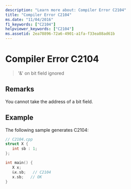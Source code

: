 ```yaml
---
description: "Learn more about: Compiler Error C2104"
title: "Compiler Error C2104"
ms.date: "11/04/2016"
f1_keywords: ["C2104"]
helpviewer_keywords: ["C2104"]
ms.assetid: 2ea78896-72a6-4901-a1fa-f33ea88ad61b
---
```

# Compiler Error C2104

> '&' on bit field ignored

## Remarks

You cannot take the address of a bit field.

## Example

The following sample generates C2104:

```cpp
// C2104.cpp
struct X {
   int sb : 1;
};

int main() {
   X x;
   &x.sb;   // C2104
   x.sb;   // OK
}
```

